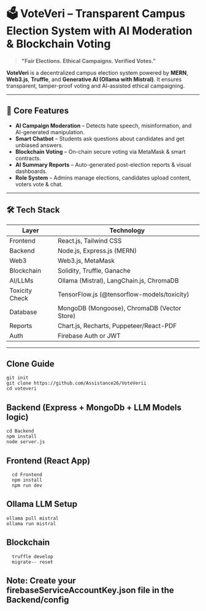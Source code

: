 # 🗳️ VoteVeri – Transparent Campus Election System with AI Moderation & Blockchain Voting

> **"Fair Elections. Ethical Campaigns. Verified Votes."**

**VoteVeri** is a decentralized campus election system powered by **MERN**, **Web3.js**, **Truffle**, and **Generative AI (Ollama with Mistral)**. It ensures transparent, tamper-proof voting and AI-assisted ethical campaigning.

---

## 🚀 Core Features

- **AI Campaign Moderation** – Detects hate speech, misinformation, and AI-generated manipulation.
- **Smart Chatbot** – Students ask questions about candidates and get unbiased answers.
- **Blockchain Voting** – On-chain secure voting via MetaMask & smart contracts.
- **AI Summary Reports** – Auto-generated post-election reports & visual dashboards.
- **Role System** – Admins manage elections, candidates upload content, voters vote & chat.

---

## 🛠️ Tech Stack

| Layer         | Technology                                      |
|---------------|--------------------------------------------------|
| Frontend      | React.js, Tailwind CSS                           |
| Backend       | Node.js, Express.js (MERN)                       |
| Web3          | Web3.js, MetaMask                                |
| Blockchain    | Solidity, Truffle, Ganache                       |
| AI/LLMs       | Ollama (Mistral), LangChain.js, ChromaDB         |
| Toxicity Check| TensorFlow.js (@tensorflow-models/toxicity)     |
| Database      | MongoDB (Mongoose), ChromaDB (Vector Store)     |
| Reports       | Chart.js, Recharts, Puppeteer/React-PDF         |
| Auth          | Firebase Auth or JWT                             |

---

## Clone Guide
```
git init 
git clone https://github.com/Assistance26/VoteVerii 
cd voteveri
```

## Backend (Express + MongoDb + LLM Models logic)
```
cd Backend
npm install
node server.js
```
## Frontend (React App)
```
  cd Frontend
  npm install
  npm run dev
```
## Ollama LLM Setup
```
ollama pull mistral
ollama run mistral
```
## Blockchain
```
  truffle develop
  migrate-- reset
```
## Note: Create your firebaseServiceAccountKey.json file in the Backend/config